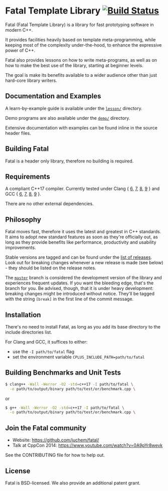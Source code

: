 # Fatal Template Library [![Build Status](https://circleci.com/gh/juchem/fatal.svg?style=svg)](https://circleci.com/gh/juchem/fatal)
Fatal (Fatal Template Library) is a library for fast prototyping software in modern C++.

It provides facilities heavily based on template meta-programming, while keeping most of the complexity under-the-hood, to enhance the expressive power of C++.

Fatal also provides lessons on how to write meta-programs, as well as on how to make the best use of the library, starting at beginner levels.

The goal is make its benefits available to a wider audience other than just hard-core library writers.


## Documentation and Examples
A learn-by-example guide is available under the [`lesson/`](lesson/) directory.

Demo programs are also available under the [`demo/`](demo/) directory.

Extensive documentation with examples can be found inline in the source header files.


## Building Fatal
Fatal is a header only library, therefore no building is required.


## Requirements
A compliant C++17 compiler. Currently tested under Clang {
  [6](https://packages.debian.org/sid/clang-6),
  [7](https://packages.debian.org/sid/clang-7),
  [8](https://packages.debian.org/sid/clang-8),
  [9](https://packages.debian.org/sid/clang-9)
} and GCC {
  [6](https://packages.debian.org/sid/g++-6),
  [7](https://packages.debian.org/sid/g++-7),
  [8](https://packages.debian.org/sid/g++-8),
  [9](https://packages.debian.org/sid/g++-9)
}.

There are no other external dependencies.


## Philosophy
Fatal moves fast, therefore it uses the latest and greatest in C++ standards. It aims to adopt new standard features as soon as they're officially out, as long as they provide benefits like performance, productivity and usability improvements.

Stable versions are tagged and can be found under the [list of releases](https://github.com/juchem/fatal/releases). Look out for breaking changes whenever a new release is made (see below) - they should be listed on the release notes.

The [`master`](https://github.com/juchem/fatal/) branch is considered the development version of the library and experiences frequent updates. If you want the bleeding edge, that's the branch for you. Be advised, though, that it is under heavy development: breaking changes might be introduced without notice. They'll be tagged with the string `[break]` in the first line of the commit message.


## Installation
There's no need to install Fatal, as long as you add its base directory to the include directories list.

For Clang and GCC, it suffices to either:
- use the `-I path/to/fatal` flag
- set the environment variable `CPLUS_INCLUDE_PATH=path/to/fatal`


## Building Benchmarks and Unit Tests
```sh
$ clang++ -Wall -Werror -O2 -std=c++17 -I path/to/fatal \
  -o path/to/output/binary path/to/test/or/benchmark.cpp \
```
or
```sh
$ g++ -Wall -Werror -O2 -std=c++17 -I path/to/fatal \
  -o path/to/output/binary path/to/test/or/benchmark.cpp \
```


## Join the Fatal community
- Website: https://github.com/juchem/fatal/
- Talk at CppCon 2014: https://www.youtube.com/watch?v=0A9pYr8wevk

See the CONTRIBUTING file for how to help out.


## License
Fatal is BSD-licensed. We also provide an additional patent grant.
